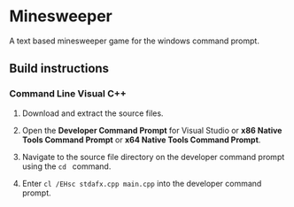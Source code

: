 # Minesweeper
A text based minesweeper game for the windows command prompt.



## Build instructions

### Command Line Visual C++ 

1. Download and extract the source files.

2. Open the **Developer Command Prompt** for Visual Studio or **x86 Native Tools Command Prompt** or **x64 Native Tools Command Prompt**. 

3. Navigate to the source file directory on the developer command prompt using the `cd ` command.

4. Enter `cl /EHsc stdafx.cpp main.cpp` into the developer command prompt.
